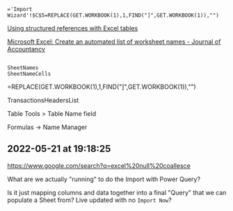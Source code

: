



```excel
='Import Wizard'!$C$5=REPLACE(GET.WORKBOOK(1),1,FIND("]",GET.WORKBOOK(1)),"")
```


[Using structured references with Excel tables](https://support.microsoft.com/en-us/office/using-structured-references-with-excel-tables-f5ed2452-2337-4f71-bed3-c8ae6d2b276e)



[Microsoft Excel: Create an automated list of worksheet names - Journal of Accountancy](https://www.journalofaccountancy.com/issues/2018/nov/create-automated-list-of-excel-worksheet-names.html)



```

SheetNames
SheetNameCells

```

=REPLACE(GET.WORKBOOK(1),1,FIND("]",GET.WORKBOOK(1)),"")




TransactionsHeadersList

Table Tools > Table Name field


Formulas -> Name Manager









## 2022-05-21 at 19:18:25

https://www.google.com/search?q=excel%20null%20coallesce



What are we actually "running" to do the Import with Power Query?

Is it just mapping columns and data together into a final "Query" that we can populate a Sheet from?
Live updated with no `Import Now`?




